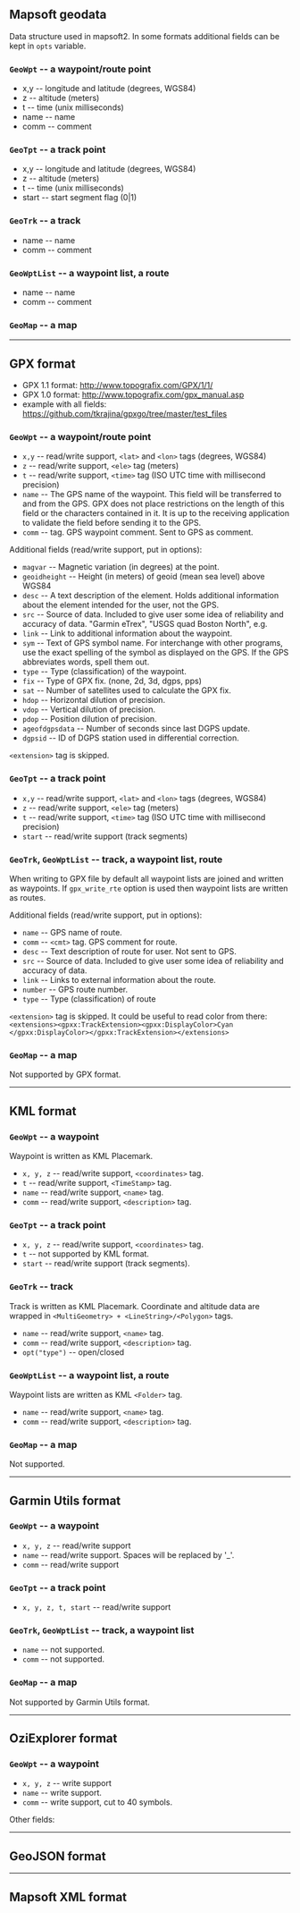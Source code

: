 ## Mapsoft geodata

Data structure used in mapsoft2. In some formats
additional fields can be kept in `opts` variable.

### `GeoWpt` -- a waypoint/route point
 * x,y -- longitude and latitude (degrees, WGS84)
 * z -- altitude (meters)
 * t -- time (unix milliseconds)
 * name  -- name
 * comm  -- comment

### `GeoTpt` -- a track point
 * x,y -- longitude and latitude (degrees, WGS84)
 * z -- altitude (meters)
 * t -- time (unix milliseconds)
 * start -- start segment flag (0|1)

### `GeoTrk` -- a track
 * name -- name
 * comm -- comment

### `GeoWptList` -- a waypoint list, a route
 * name -- name
 * comm -- comment

### `GeoMap` -- a map

----------
## GPX format

* GPX 1.1 format: http://www.topografix.com/GPX/1/1/
* GPX 1.0 format: http://www.topografix.com/gpx_manual.asp
* example with all fields: https://github.com/tkrajina/gpxgo/tree/master/test_files

### `GeoWpt` -- a waypoint/route point
 * `x,y`  -- read/write support, `<lat>` and `<lon>` tags (degrees, WGS84)
 * `z`    -- read/write support, `<ele>` tag (meters)
 * `t`    -- read/write support, `<time>` tag (ISO UTC time with millisecond precision)
 * `name` -- The GPS name of the waypoint. This field will be transferred to and from
   the GPS. GPX does not place restrictions on the length of this field or
   the characters contained in it. It is up to the receiving application to
   validate the field before sending it to the GPS.
 * `comm` -- <cmt> tag. GPS waypoint comment. Sent to GPS as comment.

Additional fields (read/write support, put in options):

 * `magvar` -- Magnetic variation (in degrees) at the point.
 * `geoidheight` -- Height (in meters) of geoid (mean sea level) above WGS84
 * `desc`  -- A text description of the element. Holds additional information
   about the element intended for the user, not the GPS.
 * `src` -- Source of data. Included to give user some idea of reliability
   and accuracy of data. "Garmin eTrex", "USGS quad Boston North", e.g.
 * `link` -- Link to additional information about the waypoint.
 * `sym` -- Text of GPS symbol name. For interchange with other programs,
   use the exact spelling of the symbol as displayed on the GPS. If the GPS
   abbreviates words, spell them out.
 * `type` -- Type (classification) of the waypoint.
 * `fix` -- Type of GPX fix. (none, 2d, 3d, dgps, pps)
 * `sat` -- Number of satellites used to calculate the GPX fix.
 * `hdop` -- Horizontal dilution of precision.
 * `vdop` -- Vertical dilution of precision.
 * `pdop` -- Position dilution of precision.
 * `ageofdgpsdata` -- Number of seconds since last DGPS update.
 * `dgpsid` -- ID of DGPS station used in differential correction.

`<extension>` tag is skipped.

### `GeoTpt` -- a track point
 * `x,y` -- read/write support, `<lat>` and `<lon>` tags (degrees, WGS84)
 * `z`   -- read/write support, `<ele>` tag (meters)
 * `t`   -- read/write support, `<time>` tag (ISO UTC time with millisecond precision)
 * `start` -- read/write support (track segments)

### `GeoTrk`, `GeoWptList` -- track, a waypoint list, route

When writing to GPX file by default all waypoint lists are joined and
written as waypoints. If `gpx_write_rte` option is used then waypoint
lists are written as routes.

Additional fields (read/write support, put in options):

 * `name` -- GPS name of route.
 * `comm` -- `<cmt>` tag. GPS comment for route.
 * `desc` -- Text description of route for user. Not sent to GPS.
 * `src` -- Source of data. Included to give user some idea of reliability
            and accuracy of data.
 * `link` -- Links to external information about the route.
 * `number` -- GPS route number.
 * `type` -- Type (classification) of route

`<extension>` tag is skipped. It could be useful to read color from there:
`<extensions><gpxx:TrackExtension><gpxx:DisplayColor>Cyan`
`</gpxx:DisplayColor></gpxx:TrackExtension></extensions>`

### `GeoMap` -- a map

Not supported by GPX format.

----------
## KML format

### `GeoWpt` -- a waypoint
Waypoint is written as KML Placemark.
 * `x, y, z` -- read/write support, `<coordinates>` tag.
 * `t`       -- read/write support, `<TimeStamp>` tag.
 * `name`    -- read/write support, `<name>` tag.
 * `comm`    -- read/write support, `<description>` tag.

### `GeoTpt` -- a track point
 * `x, y, z` -- read/write support, `<coordinates>` tag.
 * `t`       -- not supported by KML format.
 * `start`   -- read/write support (track segments).

### `GeoTrk` -- track
Track is written as KML Placemark. Coordinate and altitude
data are wrapped in `<MultiGeometry> + <LineString>/<Polygon>`
tags.
 * `name`    -- read/write support, `<name>` tag.
 * `comm`    -- read/write support, `<description>` tag.
 * `opt("type")` -- open/closed

### `GeoWptList` -- a waypoint list, a route
Waypoint lists are written as KML `<Folder>` tag.
 * `name`    -- read/write support, `<name>` tag.
 * `comm`    -- read/write support, `<description>` tag.

### `GeoMap` -- a map

Not supported.

----------
## Garmin Utils format

### `GeoWpt` -- a waypoint
 * `x, y, z` -- read/write support
 * `name` -- read/write support. Spaces will be replaced by '_'.
 * `comm` -- read/write support

### `GeoTpt` -- a track point
 * `x, y, z, t, start` -- read/write support

### `GeoTrk`, `GeoWptList`  -- track, a waypoint list
 * `name`    -- not supported.
 * `comm`    -- not supported.

### `GeoMap` -- a map

Not supported by Garmin Utils format.

----------
## OziExplorer format
### `GeoWpt` -- a waypoint
 * `x, y, z` -- write support
 * `name` -- write support.
 * `comm` -- write support, cut to 40 symbols.

Other fields:

----------
## GeoJSON format

----------
## Mapsoft XML format





